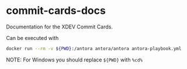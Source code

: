 # commit-cards-docs

Documentation for the XDEV Commit Cards.

Can be executed with 
```bash
docker run --rm -v ${PWD}:/antora antora/antora antora-playbook.yml
```
NOTE: For Windows you should replace `${PWD}` with `%cd%`
